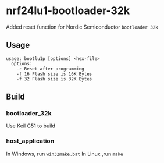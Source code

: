 # nrf24lu1-bootloader-32k
 Added reset function for Nordic Semiconductor `bootloader 32k`
## Usage
```
usage: bootlu1p [options] <hex-file>
  options:
    -r Reset after programming
    -f 16 Flash size is 16K Bytes
    -f 32 Flash size is 32K Bytes
```
## Build
### bootloader_32k
 Use Keil C51 to build 
### host_application
 In Windows, run `win32make.bat`
 In Linux ,run `make`

